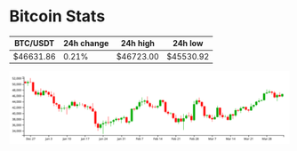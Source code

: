 # Bitcoin Stats

BTC/USDT|24h change|24h high|24h low|
|---|---|---|---|
|$46631.86|0.21%|$46723.00|$45530.92|

<img src="./chart.svg">
